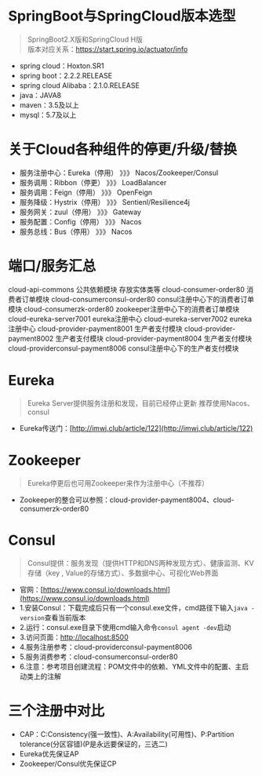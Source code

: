 # SpringBoot与SpringCloud版本选型
> SpringBoot2.X版和SpringCloud H版  
> 版本对应关系：https://start.spring.io/actuator/info
* spring cloud：Hoxton.SR1
* spring boot：2.2.2.RELEASE
* spring cloud Alibaba：2.1.0.RELEASE
* java：JAVA8
* maven：3.5及以上
* mysql：5.7及以上

# 关于Cloud各种组件的停更/升级/替换
* 服务注册中心：Eureka（停用） 》》》   Nacos/Zookeeper/Consul
* 服务调用：Ribbon（停更）   》》》     LoadBalancer
* 服务调用：Feign（停用）    》》》     OpenFeign
* 服务降级：Hystrix（停用）  》》》     Sentienl/Resilience4j
* 服务网关：zuul（停用）     》》》     Gateway
* 服务配置：Config（停用）   》》》     Nacos
* 服务总线：Bus（停用）      》》》     Nacos

# 端口/服务汇总
cloud-api-commons                   公共依赖模块 存放实体类等
cloud-consumer-order80              消费者订单模块
cloud-consumerconsul-order80        consul注册中心下的消费者订单模块
cloud-consumerzk-order80            zookeeper注册中心下的消费者订单模块
cloud-eureka-server7001             eureka注册中心
cloud-eureka-server7002             eureka注册中心
cloud-provider-payment8001          生产者支付模块
cloud-provider-payment8002          生产者支付模块
cloud-provider-payment8004          生产者支付模块
cloud-providerconsul-payment8006    consul注册中心下的生产者支付模块

# Eureka 
> Eureka Server提供服务注册和发现，目前已经停止更新 推荐使用Nacos、consul
* Eureka传送门：[http://imwj.club/article/122](http://imwj.club/article/122)

# Zookeeper
> Eureka停更后也可用Zookeeper来作为注册中心（不推荐）
* Zookeeper的整合可以参照：cloud-provider-payment8004、cloud-consumerzk-order80

# Consul
> Consul提供：服务发现（提供HTTP和DNS两种发现方式）、健康监测、KV存储（key , Value的存储方式）、多数据中心、可视化Web界面
* 官网：[https://www.consul.io/downloads.html](https://www.consul.io/downloads.html)
* 1.安装Consul：下载完成后只有一个consul.exe文件，cmd路径下输入`java -version`查看当前版本
* 2.运行：consul.exe目录下使用cmd输入命令`consul agent -dev`启动
* 3.访问页面：[http;//localhost:8500](http;//localhost:8500)
* 4.服务注册参考：cloud-providerconsul-payment8006
* 5.服务消费参考：cloud-consumerconsul-order80
* 6.注意：参考项目创建流程：POM文件中的依赖、YML文件中的配置、主启动类上的注解


# 三个注册中对比
* CAP：C:Consistency(强一致性)、A:Availability(可用性)、P:Partition tolerance(分区容错)(P是永远要保证的，三选二)
* Eureka优先保证AP
* Zookeeper/Consul优先保证CP